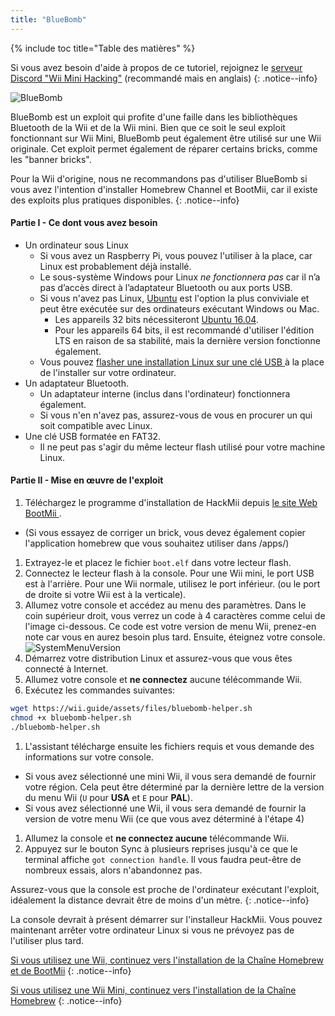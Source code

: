```yaml
---
title: "BlueBomb"
---
```


{% include toc title="Table des matières" %}

Si vous avez besoin d'aide à propos de ce tutoriel, rejoignez le [serveur Discord "Wii Mini Hacking"](https://discord.gg/6ryxnkS) (recommandé mais en anglais)
{: .notice--info}

![BlueBomb](/images/bluebomb.png)

BlueBomb est un exploit qui profite d'une faille dans les bibliothèques Bluetooth de la Wii et de la Wii mini. Bien que ce soit le seul exploit fonctionnant sur Wii Mini, BlueBomb peut également être utilisé sur une Wii originale. Cet exploit permet également de réparer certains bricks, comme les "banner bricks".

Pour la Wii d'origine, nous ne recommandons pas d'utiliser BlueBomb si vous avez l'intention d'installer Homebrew Channel et BootMii, car il existe des exploits plus pratiques disponibles.
{: .notice--info}

#### Partie I - Ce dont vous avez besoin
- Un ordinateur sous Linux
  - Si vous avez un Raspberry Pi, vous pouvez l'utiliser à la place, car Linux est probablement déjà installé.
  - Le sous-système Windows pour Linux *ne fonctionnera pas* car il n’a pas d’accès direct à l’adaptateur Bluetooth ou aux ports USB.
  - Si vous n'avez pas Linux, [Ubuntu](https://ubuntu.com/download/desktop) est l'option la plus conviviale et peut être exécutée sur des ordinateurs exécutant Windows ou Mac.
    - Les appareils 32 bits nécessiteront [Ubuntu 16.04](http://releases.ubuntu.com/16.04/).
    - Pour les appareils 64 bits, il est recommandé d'utiliser l'édition LTS en raison de sa stabilité, mais la dernière version fonctionne également.
  - Vous pouvez [ flasher une installation Linux sur une clé USB ](https://ubuntu.com/tutorials/tutorial-create-a-usb-stick-on-windows#1-overview) à la place de l'installer sur votre ordinateur.
- Un adaptateur Bluetooth.
  - Un adaptateur interne (inclus dans l'ordinateur) fonctionnera également.
  - Si vous n'en n'avez pas, assurez-vous de vous en procurer un qui soit compatible avec Linux.
- Une clé USB formatée en FAT32.
  - Il ne peut pas s'agir du même lecteur flash utilisé pour votre machine Linux.

#### Partie II - Mise en œuvre de l'exploit
1. Téléchargez le programme d'installation de HackMii depuis [ le site Web BootMii ](https://bootmii.org/download/).
- (Si vous essayez de corriger un brick, vous devez également copier l'application homebrew que vous souhaitez utiliser dans /apps/)
1. Extrayez-le et placez le fichier `boot.elf` dans votre lecteur flash.
1. Connectez le lecteur flash à la console. Pour une Wii mini, le port USB est à l'arrière. Pour une Wii normale, utilisez le port inférieur. (ou le port de droite si votre Wii est à la verticale).
1. Allumez votre console et accédez au menu des paramètres. Dans le coin supérieur droit, vous verrez un code à 4 caractères comme celui de l'image ci-dessous. Ce code est votre version de menu Wii, prenez-en note car vous en aurez besoin plus tard. Ensuite, éteignez votre console. ![SystemMenuVersion](/images/Wii/SystemMenuVersion.png)
1. Démarrez votre distribution Linux et assurez-vous que vous êtes connecté à Internet.
1. Allumez votre console et **ne connectez** aucune télécommande Wii.
1. Exécutez les commandes suivantes:
```bash
wget https://wii.guide/assets/files/bluebomb-helper.sh
chmod +x bluebomb-helper.sh
./bluebomb-helper.sh
```
1. L'assistant télécharge ensuite les fichiers requis et vous demande des informations sur votre console.
  - Si vous avez sélectionné une mini Wii, il vous sera demandé de fournir votre région. Cela peut être déterminé par la dernière lettre de la version du menu Wii (`U` pour **USA** et `E` pour **PAL**).
  - Si vous avez sélectionné une Wii, il vous sera demandé de fournir la version de votre menu Wii (ce que vous avez déterminé à l'étape 4)
1. Allumez la console et **ne connectez aucune** télécommande Wii.
1. Appuyez sur le bouton Sync à plusieurs reprises jusqu'à ce que le terminal affiche `got connection handle`. Il vous faudra peut-être de nombreux essais, alors n'abandonnez pas.

Assurez-vous que la console est proche de l'ordinateur exécutant l'exploit, idéalement la distance devrait être de moins d'un mètre.
{: .notice--info}

La console devrait à présent démarrer sur l'installeur HackMii. Vous pouvez maintenant arrêter votre ordinateur Linux si vous ne prévoyez pas de l'utiliser plus tard.

[Si vous utilisez une Wii, continuez vers l'installation de la Chaîne Homebrew et de BootMii](hbc)
{: .notice--info}

[Si vous utilisez une Wii Mini, continuez vers l'installation de la Chaîne Homebrew](hbc-mini)
{: .notice--info}
